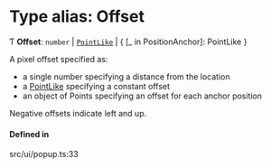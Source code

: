 # Type alias: Offset

Ƭ **Offset**: `number` \| [`PointLike`](PointLike.md) \| \{ [\_ in PositionAnchor]: PointLike }

A pixel offset specified as:

- a single number specifying a distance from the location
- a [PointLike](PointLike.md) specifying a constant offset
- an object of Points specifying an offset for each anchor position

Negative offsets indicate left and up.

#### Defined in

src/ui/popup.ts:33
